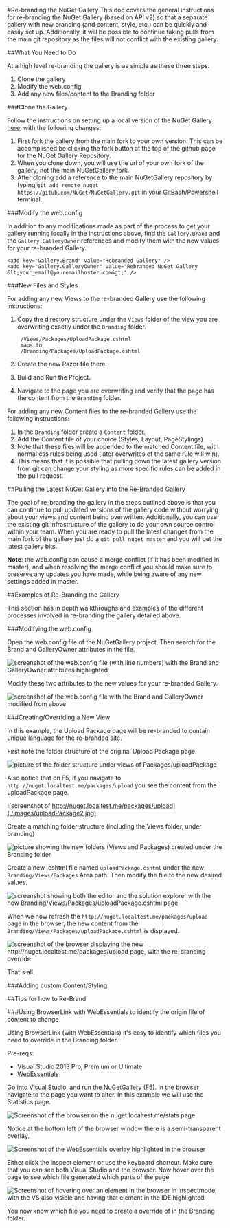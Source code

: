 #Re-branding the NuGet Gallery
This doc covers the general instructions for re-branding the NuGet Gallery (based on API v2) so that a separate gallery with new branding (and content, style, etc.) can be quickly and easily set up.  Additionally, it will be possible to continue taking pulls from the main git repository as the files will not conflict with the existing gallery.

##What You Need to Do

At a high level re-branding the gallery is as simple as these three steps.

1. Clone the gallery
2. Modify the web.config
3. Add any new files/content to the Branding folder

###Clone the Gallery

Follow the instructions on setting up a local version of the NuGet Gallery [here](https://github.com/NuGet/NuGetGallery/blob/master/README.markdown), with the following changes:

1. First fork the gallery from the main fork to your own version.  This can be accomplished be clicking the fork button at the top of the github page for the NuGet Gallery Repository.
2. When you clone down, you will use the url of your own fork of the gallery, not the main NuGetGallery fork.
3. After cloning add a reference to the main NuGetGallery repository by typing `git add remote nuget https://gitub.com/NuGet/NuGetGallery.git` in your GitBash/Powershell terminal.

###Modify the web.config

In addition to any modifications made as part of the process to get your gallery running locally in the instructions above, find the `Gallery.Brand` and the `Gallery.GalleryOwner` references and modify them with the new values for your re-branded Gallery.

	<add key="Gallery.Brand" value="Rebranded Gallery" />
    <add key="Gallery.GalleryOwner" value="Rebranded NuGet Gallery &lt;your_email@youremailhoster.com&gt;" />

###New Files and Styles

For adding any new Views to the re-branded Gallery use the following instructions:

1. Copy the directory structure under the `Views` folder of the view you are overwriting exactly under the `Branding` folder.

		/Views/Packages/UploadPackage.cshtml
		maps to
		/Branding/Packages/UploadPackage.cshtml

2. Create the new Razor file there.
3. Build and Run the Project.
4. Navigate to the page you are overwriting and verify that the page has the content from the `Branding` folder.

For adding any new Content files to the re-branded Gallery use the following instructions:

1. In the `Branding` folder create a `Content` folder.
2. Add the Content file of your choice (Styles, Layout, PageStylings)
3. Note that these files will be appended to the matched Content file, with normal css rules being used (later overwrites of the same rule will win).
4. This means that it is possible that pulling down the latest gallery version from git can change your styling as more specific rules can be added in the pull request.

##Pulling the Latest NuGet Gallery into the Re-Branded Gallery

The goal of re-branding the gallery in the steps outlined above is that you can continue to pull updated versions of the gallery code without worrying about your views and content being overwritten.  Additionally, you can use the existing git infrastructure of the gallery to do your own source control within your team.  When you are ready to pull the latest changes from the main fork of the gallery just do a `git pull nuget master` and you will get the latest gallery bits.  

**Note**: the web.config can cause a merge conflict (if it has been modified in master), and when resolving the merge conflict you should make sure to preserve any updates you have made, while being aware of any new settings added in master.

##Examples of Re-Branding the Gallery

This section has in depth walkthroughs and examples of the different processes involved in re-branding the gallery detailed above.

###Modifying the web.config

Open the web.config file of the NuGetGallery project.  Then search for the Brand and GalleryOwner attributes in the file.

![screenshot of the web.config file (with line numbers) with the Brand and GalleryOwner attributes highlighted](./images/webconfig1.jpg)

Modify these two attributes to the new values for your re-branded Gallery.

![screenshot of the web.config file with the Brand and GalleryOwner modified from above](./images/webconfig2.jpg)

###Creating/Overriding a New View

In this example, the Upload Package page will be re-branded to contain unique language for the re-branded site.

First note the folder structure of the original Upload Package page.

![picture of the folder structure under views of Packages/uploadPackage](./images/uploadPackage1.jpg)

Also notice that on F5, if you navigate to `http://nuget.localtest.me/packages/upload` you see the content from the uploadPackage page.

![screenshot of http://nuget.localtest.me/packages/upload](./images/uploadPackage2.jpg)

Create a matching folder structure (including the Views folder, under branding)

![picture showing the new folders (Views and Packages) created under the Branding folder](./images/uploadPackage3.jpg)

Create a new .cshtml file named `uploadPackage.cshtml` under the new `Branding/Views/Packages` Area path.  Then modify the file to the new desired values.

![screenshot showing both the editor and the solution explorer with the new Branding/Views/Packages/uploadPackage.cshtml page](./images/uploadPackage4.jpg)

When we now refresh the `http://nuget.localtest.me/packages/upload` page in the browser, the new content from the `Branding/Views/Packages/uploadPackage.cshtml` is displayed.

![screenshot of the browser displaying the new http://nuget.localtest.me/packages/upload page, with the re-branding override](./images/uploadPackage5.jpg)

That's all.

###Adding custom Content/Styling

##Tips for how to Re-Brand

###Using BrowserLink with WebEssentials to identify the origin file of content to change

Using BrowserLink (with WebEssentials) it's easy to identify which files you need to override in the Branding folder.

Pre-reqs:

- Visual Studio 2013 Pro, Premium or Ultimate
- [WebEssentials](http://visualstudiogallery.msdn.microsoft.com/56633663-6799-41d7-9df7-0f2a504ca361)

Go into Visual Studio, and run the NuGetGallery (F5).  In the browser navigate to the page you want to alter.  In this example we will use the Statistics page.

![Screenshot of the browser on the nuget.localtest.me/stats page](./images/browserlink1.jpg)

Notice at the bottom left of the browser window there is a semi-transparent overlay.

![Screenshot of the WebEssentials overlay highlighted in the browser](./images/browserlink2.jpg)

Either click the inspect element or use the keyboard shortcut.  Make sure that you can see both Visual Studio and the browser.  Now hover over the page to see which file generated which parts of the page

![Screenshot of hovering over an element in the browser in inspectmode, with the VS also visible and having that element in the IDE highlighted](./images/browserlink3.jpg)

You now know which file you need to create a override of in the Branding folder.
